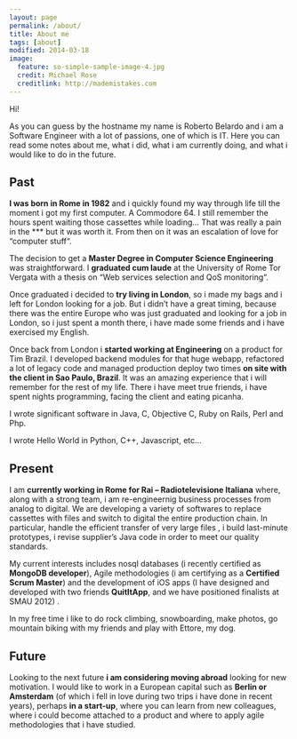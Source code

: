 ```yaml
---
layout: page
permalink: /about/
title: About me
tags: [about]
modified: 2014-03-18
image:
  feature: so-simple-sample-image-4.jpg
  credit: Michael Rose
  creditlink: http://mademistakes.com
---
```


Hi! 

As you can guess by the hostname my name is Roberto Belardo and i am a Software Engineer with a lot of passions, one of which is IT. Here you can read some notes about me, what i did, what i am currently doing, and what i would like to do in the future.

## Past

**I was born in Rome in 1982** and i quickly found my way through life till the moment i got my first computer. A Commodore 64. I still remember the hours spent waiting those cassettes while loading… That was really a pain in the *** but it was worth it. From then on it was an escalation of love for “computer stuff“.

The decision to get a **Master Degree in Computer Science Engineering** was straightforward. I **graduated cum laude** at the University of Rome Tor Vergata with a thesis on “Web services selection and QoS monitoring“.

Once graduated i decided to **try living in London**, so i made my bags and i left for London looking for a job. But i didn’t have a great timing, because there was the entire Europe who was just graduated and looking for a job in London, so i just spent a month there, i have made some friends and i have exercised my English.

Once back from London i **started working at Engineering** on a product for Tim Brazil. I developed backend modules for that huge webapp, refactored a lot of legacy code and managed production deploy two times **on site with the client in Sao Paulo, Brazil**. It was an amazing experience that i will remember for the rest of my life. There i have meet true friends, i have spent nights programming, facing the client and eating picanha.

I wrote significant software in Java, C, Objective C, Ruby on Rails, Perl and Php.

I wrote Hello World in Python, C++, Javascript, etc…

## Present

I am **currently working in Rome for Rai – Radiotelevisione Italiana** where, along with a strong team, i am re-engineernig business processes from analog to digital. We are developing a variety of softwares to replace cassettes with files and switch to digital the entire production chain. In particular, handle the efficient transfer of very large files , i build last-minute prototypes, i revise supplier’s Java code in order to meet our quality standards.

My current interests includes nosql databases (i recently certified as **MongoDB developer**), Agile methodologies (i am certifying as a **Certified Scrum Master**)  and the development of iOS apps (I have designed and developed with two friends **QuitItApp**, and we have positioned finalists at SMAU 2012) .

In my free time i like to do rock climbing, snowboarding, make photos, go mountain biking with my friends and play with Ettore, my dog.

## Future

Looking to the next future **i am considering moving abroad** looking for new motivation. I would like to work in a European capital such as **Berlin or Amsterdam** (of which i fell in love during two trips i have done in recent years), perhaps **in a start-up**, where you can learn from new colleagues, where i could become attached to a product and where to apply agile methodologies that i have studied.